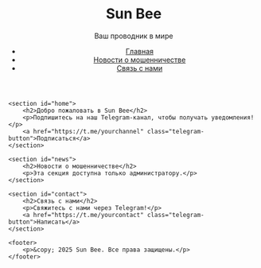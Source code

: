 <!DOCTYPE html>
<html lang="ru">
<head>
    <meta charset="UTF-8">
    <meta name="viewport" content="width=device-width, initial-scale=1.0">
    <title>Sun Bee - Ваш проводник в мире</title>
    <link rel="stylesheet" href="styles.css">
</head>
<body>
    <header>
        <h1>Sun Bee</h1>
        <p>Ваш проводник в мире</p>
        <nav>
            <ul>
                <li><a href="#home">Главная</a></li>
                <li><a href="#news">Новости о мошенничестве</a></li>
                <li><a href="#contact">Связь с нами</a></li>
            </ul>
        </nav>
    </header>
    
    <section id="home">
        <h2>Добро пожаловать в Sun Bee</h2>
        <p>Подпишитесь на наш Telegram-канал, чтобы получать уведомления!</p>
        <a href="https://t.me/yourchannel" class="telegram-button">Подписаться</a>
    </section>
    
    <section id="news">
        <h2>Новости о мошенничестве</h2>
        <p>Эта секция доступна только администратору.</p>
    </section>
    
    <section id="contact">
        <h2>Связь с нами</h2>
        <p>Свяжитесь с нами через Telegram!</p>
        <a href="https://t.me/yourcontact" class="telegram-button">Написать</a>
    </section>
    
    <footer>
        <p>&copy; 2025 Sun Bee. Все права защищены.</p>
    </footer>
</body>
</html>
